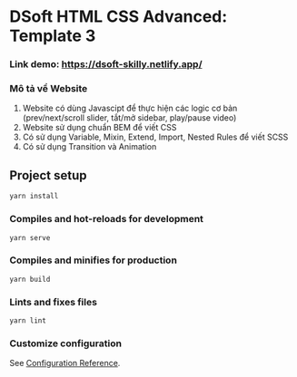 # DSoft HTML CSS Advanced: Template 3

### Link demo: https://dsoft-skilly.netlify.app/

### Mô tả về Website

1. Website có dùng Javascipt để thực hiện các logic cơ bản (prev/next/scroll slider, tắt/mở sidebar, play/pause video)
2. Website sử dụng chuẩn BEM để viết CSS
3. Có sử dụng Variable, Mixin, Extend, Import, Nested Rules​ để viết SCSS
4. Có sử dụng Transition và Animation

## Project setup

```
yarn install
```

### Compiles and hot-reloads for development

```
yarn serve
```

### Compiles and minifies for production

```
yarn build
```

### Lints and fixes files

```
yarn lint
```

### Customize configuration

See [Configuration Reference](https://cli.vuejs.org/config/).
